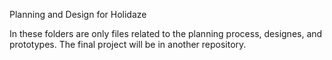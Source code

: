 Planning and Design for Holidaze

In these folders are only files related to the planning process, designes, and prototypes. 
The final project will be in another repository. 
